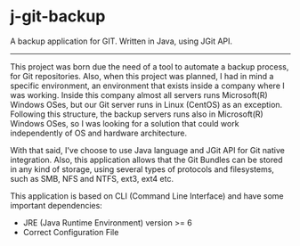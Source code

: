 j-git-backup
============

A backup application for GIT. Written in Java, using JGit API.

------------

This project was born due the need of a tool to automate a backup process, for Git repositories.
Also, when this project was planned, I had in mind a specific environment, an environment that exists inside a company where I was working. Inside this company almost all servers runs Microsoft(R) Windows OSes, but our Git server runs in Linux (CentOS) as an exception. Following this structure, the backup servers runs also in Microsoft(R) Windows OSes, so I was looking for a solution that could work independently of OS and hardware architecture.

With that said, I've choose to use Java language and JGit API for Git native integration. Also, this application allows that the Git Bundles can be stored in any kind of storage, using several types of protocols and filesystems, such as SMB, NFS and NTFS, ext3, ext4 etc.

This application is based on CLI (Command Line Interface) and have some important dependencies:

- JRE (Java Runtime Environment) version >= 6
- Correct Configuration File

